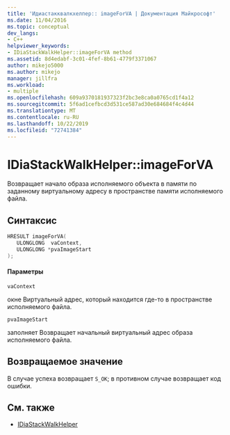 ```yaml
---
title: 'Идиастакквалкхелпер:: imageForVA | Документация Майкрософт'
ms.date: 11/04/2016
ms.topic: conceptual
dev_langs:
- C++
helpviewer_keywords:
- IDiaStackWalkHelper::imageForVA method
ms.assetid: 8d4edabf-3c01-4fef-8b61-4779f3371067
author: mikejo5000
ms.author: mikejo
manager: jillfra
ms.workload:
- multiple
ms.openlocfilehash: 609a9370181937323f2bc3e8ca0a0765cd1f4a12
ms.sourcegitcommit: 5f6ad1cefbcd3d531ce587ad30e684684f4c4d44
ms.translationtype: MT
ms.contentlocale: ru-RU
ms.lasthandoff: 10/22/2019
ms.locfileid: "72741384"
---
```

# <a name="idiastackwalkhelperimageforva"></a>IDiaStackWalkHelper::imageForVA
Возвращает начало образа исполняемого объекта в памяти по заданному виртуальному адресу в пространстве памяти исполняемого файла.

## <a name="syntax"></a>Синтаксис

```C++
HRESULT imageForVA(
   ULONGLONG  vaContext,
   ULONGLONG *pvaImageStart
);
```

#### <a name="parameters"></a>Параметры
 `vaContext`

окне Виртуальный адрес, который находится где-то в пространстве исполняемого файла.

 `pvaImageStart`

заполняет Возвращает начальный виртуальный адрес образа исполняемого файла.

## <a name="return-value"></a>Возвращаемое значение
 В случае успеха возвращает `S_OK`; в противном случае возвращает код ошибки.

## <a name="see-also"></a>См. также
- [IDiaStackWalkHelper](../../debugger/debug-interface-access/idiastackwalkhelper.md)
